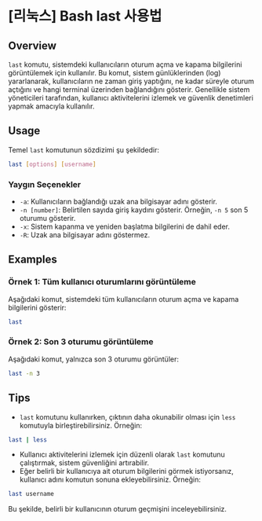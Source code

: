 # [리눅스] Bash last 사용법

## Overview
`last` komutu, sistemdeki kullanıcıların oturum açma ve kapama bilgilerini görüntülemek için kullanılır. Bu komut, sistem günlüklerinden (log) yararlanarak, kullanıcıların ne zaman giriş yaptığını, ne kadar süreyle oturum açtığını ve hangi terminal üzerinden bağlandığını gösterir. Genellikle sistem yöneticileri tarafından, kullanıcı aktivitelerini izlemek ve güvenlik denetimleri yapmak amacıyla kullanılır.

## Usage
Temel `last` komutunun sözdizimi şu şekildedir:

```bash
last [options] [username]
```

### Yaygın Seçenekler
- `-a`: Kullanıcıların bağlandığı uzak ana bilgisayar adını gösterir.
- `-n [number]`: Belirtilen sayıda giriş kaydını gösterir. Örneğin, `-n 5` son 5 oturumu gösterir.
- `-x`: Sistem kapanma ve yeniden başlatma bilgilerini de dahil eder.
- `-R`: Uzak ana bilgisayar adını göstermez.

## Examples
### Örnek 1: Tüm kullanıcı oturumlarını görüntüleme
Aşağıdaki komut, sistemdeki tüm kullanıcıların oturum açma ve kapama bilgilerini gösterir:

```bash
last
```

### Örnek 2: Son 3 oturumu görüntüleme
Aşağıdaki komut, yalnızca son 3 oturumu görüntüler:

```bash
last -n 3
```

## Tips
- `last` komutunu kullanırken, çıktının daha okunabilir olması için `less` komutuyla birleştirebilirsiniz. Örneğin:

```bash
last | less
```

- Kullanıcı aktivitelerini izlemek için düzenli olarak `last` komutunu çalıştırmak, sistem güvenliğini artırabilir.
- Eğer belirli bir kullanıcıya ait oturum bilgilerini görmek istiyorsanız, kullanıcı adını komutun sonuna ekleyebilirsiniz. Örneğin:

```bash
last username
```

Bu şekilde, belirli bir kullanıcının oturum geçmişini inceleyebilirsiniz.